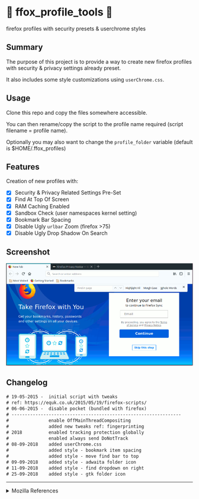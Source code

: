 # 🦊 ffox_profile_tools 🐧

firefox profiles with security presets &amp; userchrome styles

## Summary

The purpose of this project is to provide a way to create new firefox profiles with security & privacy settings already preset.

It also includes some style customizations using `userChrome.css`.

## Usage

Clone this repo and copy the files somewhere accessible.

You can then rename/copy the script to the profile name required (script filename = profile name).

Optionally you may also want to change the `profile_folder` variable (default is $HOME/.ffox_profiles)

## Features

Creation of new profiles with:

- [x] Security & Privacy Related Settings Pre-Set
- [x] Find At Top Of Screen
- [x] RAM Caching Enabled
- [x] Sandbox Check (user namespaces kernel setting)
- [x] Bookmark Bar Spacing
- [x] Disable Ugly `urlbar` Zoom (firefox >75)
- [x] Disable Ugly Drop Shadow On Search

## Screenshot

![](https://raw.githubusercontent.com/equk/ffox_profile_tools/master/screenshots/ffox_styles_62.png)

## Changelog

    # 19-05-2015 -  initial script with tweaks
    # ref: https://equk.co.uk/2015/05/19/firefox-scripts/
    # 06-06-2015 -  disable pocket (bundled with firefox)
    # ----------------------------------------------------------------
    #               enable OffMainThreadCompositing
    #               added new tweaks ref: fingerprinting
    # 2018          enabled tracking protection globally
    #               enabled always send DoNotTrack
    # 08-09-2018    added userChrome.css
    #               added style - bookmark item spacing
    #               added style - move find bar to top
    # 09-09-2018    added style - adwaita folder icon
    # 11-09-2018    added style - find dropdown on right
    # 25-09-2018    added style - gtk folder icon

---

<details><summary>Mozilla References</summary>

[MozillaWiki](https://wiki.mozilla.org/Main_Page)

[Security/Sandbox - Mozilla Wiki](https://wiki.mozilla.org/Security/Sandbox)

[Garf's blog: Linux sandboxing improvements in Firefox 60](https://www.morbo.org/2018/05/linux-sandboxing-improvements-in_10.html)</details>